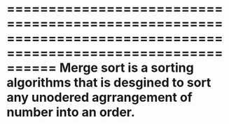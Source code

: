 ==============================================================================================================
Merge sort is a sorting algorithms that is desgined to sort any unodered agrrangement of number into an order.
==============================================================================================================

